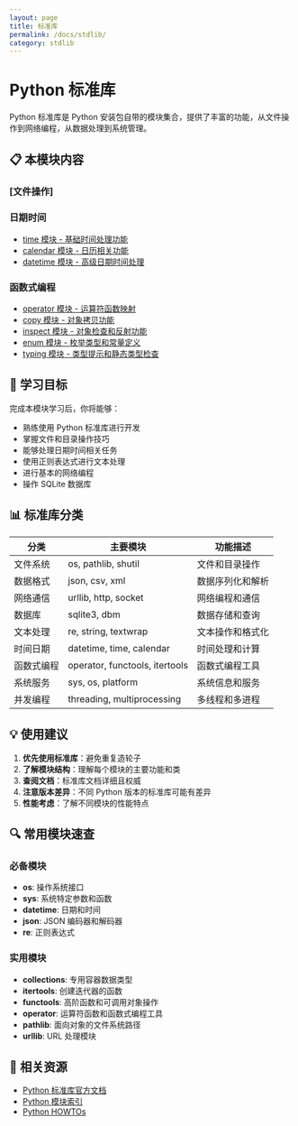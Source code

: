 ```yaml
---
layout: page
title: 标准库
permalink: /docs/stdlib/
category: stdlib
---
```


# Python 标准库

Python 标准库是 Python 安装包自带的模块集合，提供了丰富的功能，从文件操作到网络编程，从数据处理到系统管理。

## 📋 本模块内容

### [文件操作]


### 日期时间
- [time 模块 - 基础时间处理功能](time/)
- [calendar 模块 - 日历相关功能](calendar/)
- [datetime 模块 - 高级日期时间处理](datetime/)


### 函数式编程
- [operator 模块 - 运算符函数映射](operator/)
- [copy 模块 - 对象拷贝功能](copy/)
- [inspect 模块 - 对象检查和反射功能](inspect/)
- [enum 模块 - 枚举类型和常量定义](enum/)
- [typing 模块 - 类型提示和静态类型检查](typing/)


## 🎯 学习目标

完成本模块学习后，你将能够：

- 熟练使用 Python 标准库进行开发
- 掌握文件和目录操作技巧
- 能够处理日期时间相关任务
- 使用正则表达式进行文本处理
- 进行基本的网络编程
- 操作 SQLite 数据库

## 📊 标准库分类

| 分类 | 主要模块 | 功能描述 |
|------|----------|----------|
| 文件系统 | os, pathlib, shutil | 文件和目录操作 |
| 数据格式 | json, csv, xml | 数据序列化和解析 |
| 网络通信 | urllib, http, socket | 网络编程和通信 |
| 数据库 | sqlite3, dbm | 数据存储和查询 |
| 文本处理 | re, string, textwrap | 文本操作和格式化 |
| 时间日期 | datetime, time, calendar | 时间处理和计算 |
| 函数式编程 | operator, functools, itertools | 函数式编程工具 |
| 系统服务 | sys, os, platform | 系统信息和服务 |
| 并发编程 | threading, multiprocessing | 多线程和多进程 |

## 💡 使用建议

1. **优先使用标准库**：避免重复造轮子
2. **了解模块结构**：理解每个模块的主要功能和类
3. **查阅文档**：标准库文档详细且权威
4. **注意版本差异**：不同 Python 版本的标准库可能有差异
5. **性能考虑**：了解不同模块的性能特点

## 🔍 常用模块速查

### 必备模块
- **os**: 操作系统接口
- **sys**: 系统特定参数和函数
- **datetime**: 日期和时间
- **json**: JSON 编码器和解码器
- **re**: 正则表达式

### 实用模块
- **collections**: 专用容器数据类型
- **itertools**: 创建迭代器的函数
- **functools**: 高阶函数和可调用对象操作
- **operator**: 运算符函数和函数式编程工具
- **pathlib**: 面向对象的文件系统路径
- **urllib**: URL 处理模块

## 🔗 相关资源

- [Python 标准库官方文档](https://docs.python.org/3/library/)
- [Python 模块索引](https://docs.python.org/3/py-modindex.html)
- [Python HOWTOs](https://docs.python.org/3/howto/index.html)